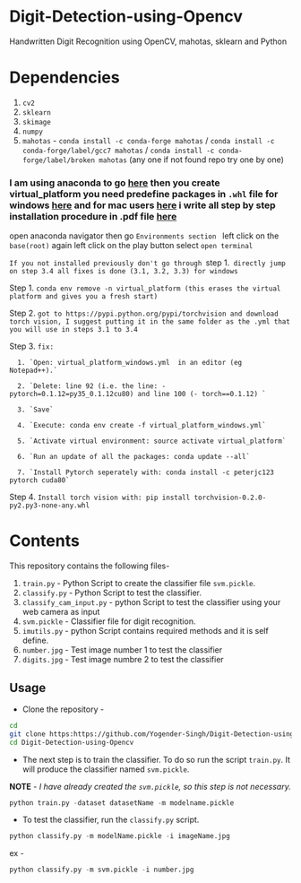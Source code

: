# Digit-Detection-using-Opencv
Handwritten Digit Recognition using OpenCV, mahotas, sklearn and Python 
# Dependencies
1. `cv2` 
2. `sklearn`
3. `skimage`
4. `numpy`
5. `mahotas` - `conda install -c conda-forge mahotas` / `conda install -c conda-forge/label/gcc7 mahotas` / `conda install -c conda-forge/label/broken mahotas` (any one if not found repo try one by one)
### I am using anaconda to go [here](https://repo.anaconda.com/archive/Anaconda3-5.3.1-Windows-x86_64.exe) then you create virtual_platform you need predefine packages in `.whl` file for windows [here](https://drive.google.com/file/d/1H5BacXAf2p7WuO9m3Qe9SqzMZAPSNCRi/view?usp=sharing) and for mac users [here](https://drive.google.com/open?id=1eC5HgN7nq1SgWrEzXgIutufynsp7UY04) i write all step by step installation procedure in .pdf file [here](https://drive.google.com/open?id=1DkrRxw_y1gh7fS1x0TOGtlqIeQZLAlhG)

open anaconda navigator then go `Environments section ` left click on the `base(root)` again left click on the play button select `open terminal`

`If you not installed previously don't go through `step 1.` directly jump on step 3.4 all fixes is done (3.1, 3.2, 3.3) for windows`

Step 1. `conda env remove -n virtual_platform (this erases the virtual platform and gives you a fresh start)`

Step 2. `got to https://pypi.python.org/pypi/torchvision and download torch vision, I suggest putting it in the same folder as the .yml that you will use in steps 3.1 to 3.4 `

Step 3. `fix:`

      1. `Open: virtual_platform_windows.yml  in an editor (eg Notepad++).`
      
      2. `Delete: line 92 (i.e. the line: - pytorch=0.1.12=py35_0.1.12cu80) and line 100 (- torch==0.1.12) `
      
      3. `Save`
      
      4. `Execute: conda env create -f virtual_platform_windows.yml`
      
      5. `Activate virtual environment: source activate virtual_platform`
      
      6. `Run an update of all the packages: conda update --all`
      
      7. `Install Pytorch seperately with: conda install -c peterjc123 pytorch cuda80`
      
Step 4. `Install torch vision with: pip install torchvision-0.2.0-py2.py3-none-any.whl`

# Contents
This repository contains the following files-

1. `train.py` - Python Script to create the classifier file `svm.pickle`.
2. `classify.py` - Python Script to test the classifier.
5. `classify_cam_input.py` - python Script to test the classifier using your web camera as input 
4. `svm.pickle` - Classifier file for digit recognition.
5. `imutils.py` - python Script contains required methods and it is self define.
5. `number.jpg` - Test image number 1 to test the classifier
6. `digits.jpg` - Test image numbre 2 to test the classifier

## Usage 

* Clone the repository - 
```bash
cd 
git clone https:https://github.com/Yogender-Singh/Digit-Detection-using-Opencv.git
cd Digit-Detection-using-Opencv
```
* The next step is to train the classifier. To do so run the script `train.py`. It will produce the classifier named `svm.pickle`. 

**NOTE** - *I have already created the `svm.pickle`, so this step is not necessary.*
```python
python train.py -dataset datasetName -m modelname.pickle
```
* To test the classifier, run the `classify.py` script.
```python
python classify.py -m modelName.pickle -i imageName.jpg
```
ex -
```python
python classify.py -m svm.pickle -i number.jpg
```
